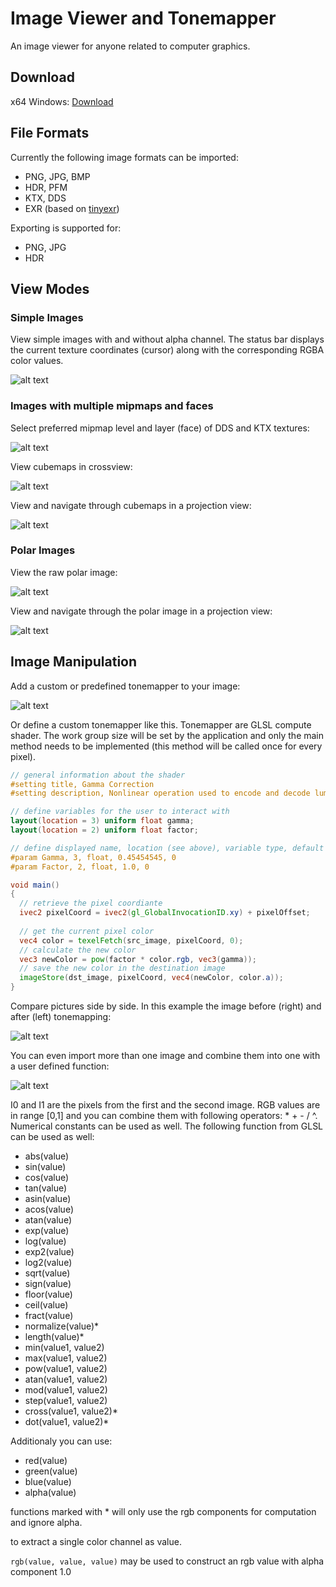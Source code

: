 # Image Viewer and Tonemapper

An image viewer for anyone related to computer graphics.

## Download

x64 Windows: [Download](https://github.com/kopaka1822/ImageViewer/blob/Release/Build/Texture%20Viewer.zip?raw=true)

## File Formats

Currently the following image formats can be imported:
* PNG, JPG, BMP
* HDR, PFM
* KTX, DDS
* EXR (based on [tinyexr](https://github.com/syoyo/tinyexr))

Exporting is supported for:
* PNG, JPG
* HDR

## View Modes
### Simple Images
View simple images with and without alpha channel. The status bar displays the current texture coordinates (cursor) along with the corresponding RGBA color values.

![alt text](https://github.com/kopaka1822/ImageViewer/blob/master/examples/transparent.png)

### Images with multiple mipmaps and faces

Select preferred mipmap level and layer (face) of DDS and KTX textures:

![alt text](https://github.com/kopaka1822/ImageViewer/blob/master/examples/layer_level_view.png)

View cubemaps in crossview:


![alt text](https://github.com/kopaka1822/ImageViewer/blob/master/examples/cross_view.png)

View and navigate through cubemaps in a projection view:

![alt text](https://github.com/kopaka1822/ImageViewer/blob/master/examples/cube_view.png)

### Polar Images

View the raw polar image:

![alt text](https://github.com/kopaka1822/ImageViewer/blob/master/examples/balcony_raw.png)

View and navigate through the polar image in a projection view:

![alt text](https://github.com/kopaka1822/ImageViewer/blob/master/examples/balcony_polar.png)

## Image Manipulation

Add a custom or predefined tonemapper to your image:

![alt text](https://github.com/kopaka1822/ImageViewer/blob/master/examples/balcony_tonemapper.png)

Or define a custom tonemapper like this. Tonemapper are GLSL compute shader. The work group size will be set by the application and only the main method needs to be implemented (this method will be called once for every pixel).

```glsl
// general information about the shader
#setting title, Gamma Correction
#setting description, Nonlinear operation used to encode and decode luminance or tristimulus values in video or still image systems. Formula: (Factor * V) ^ Gamma.

// define variables for the user to interact with
layout(location = 3) uniform float gamma;
layout(location = 2) uniform float factor;

// define displayed name, location (see above), variable type, default value and optional minimum, maximum
#param Gamma, 3, float, 0.45454545, 0
#param Factor, 2, float, 1.0, 0

void main()
{
  // retrieve the pixel coordiante
  ivec2 pixelCoord = ivec2(gl_GlobalInvocationID.xy) + pixelOffset;
  
  // get the current pixel color
  vec4 color = texelFetch(src_image, pixelCoord, 0);
  // calculate the new color
  vec3 newColor = pow(factor * color.rgb, vec3(gamma));
  // save the new color in the destination image
  imageStore(dst_image, pixelCoord, vec4(newColor, color.a));
}
```

Compare pictures side by side. In this example the image before (right) and after (left) tonemapping:

![alt text](https://github.com/kopaka1822/ImageViewer/blob/master/examples/leanna_compare.png)

You can even import more than one image and combine them into one with a user defined function:

![alt text](https://github.com/kopaka1822/ImageViewer/blob/master/examples/image_formula.png)

I0 and I1 are the pixels from the first and the second image. RGB values are in range [0,1] and you can combine them with following operators: * + - / ^. Numerical constants can be used as well.
The following function from GLSL can be used as well:
* abs(value)
* sin(value)
* cos(value)
* tan(value)
* asin(value)
* acos(value)
* atan(value)
* exp(value)
* log(value)
* exp2(value)
* log2(value)
* sqrt(value)
* sign(value)
* floor(value)
* ceil(value)
* fract(value)
* normalize(value)*
* length(value)*
* min(value1, value2)
* max(value1, value2)
* pow(value1, value2)
* atan(value1, value2)
* mod(value1, value2)
* step(value1, value2)
* cross(value1, value2)*
* dot(value1, value2)*

Additionaly you can use:
* red(value)
* green(value)
* blue(value)
* alpha(value)

functions marked with * will only use the rgb components for computation and ignore alpha.

to extract a single color channel as value.

`rgb(value, value, value)` may be used to construct an rgb value with alpha component 1.0
